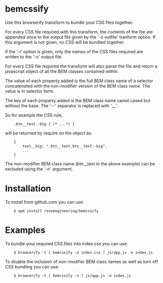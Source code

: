 

bemcssify
==========

Use this browserify transform to bundle your CSS files together.

For every CSS file required with this transform, the contents of the 
file are appended once to the output file given by the '-o outfile' 
tranform option.   If this argument is not given, no CSS will be bundled together.  

If the '-i' option is given, only the names of the CSS files required
are written to the '-o' output file. 

For every CSS file required the transform will also parse 
the file and return a javascript object of all the BEM classes
contained within.  

The value of each property added is the full BEM class name of a selector 
concatenated with the non-modifier version of the BEM class name.  The
value is in selector form.

The key of each property added is the BEM class name camel cased but
without the base.  The '--' separator is replaced with '__'.

So for example the CSS rule,

```
    .btn__text--big { /* .. */ }
```

will be returned by require on the object as:

```
    {
        text__big: ".btn__text.btn__text--big",
        ...
    }
```

The non-modifier BEM class name (btn__text in the above example) 
can be excluded using the '-n' argument.

Installation
=============

To install from github.com you can use:

```
    $ npm install roseengineering/bemcssify
```

Examples
===========

To bundle your required CSS files into index.css you can use:

```
    $ browserify -t [ bemcssify -o index.css ] js/app.js -o index.js
```

To disable the inclusion of non-modifier BEM class names as
well as turn off CSS bundling you can use:

```
    $ browserify -t [ bemcssify -n ] js/app.js -o index.js
```



